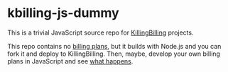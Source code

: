 # kbilling-js-dummy

This is a trivial JavaScript source repo for [KillingBilling](https://www.killingbilling.com/) projects.

This repo contains no [billing plans](https://www.killingbilling.com/docs/billing-plans), but it builds with Node.js and you can fork it and deploy to KillingBilling. Then, maybe, develop your own billing plans in JavaScript and see [what happens](https://www.killingbilling.com/docs/getting-started).
